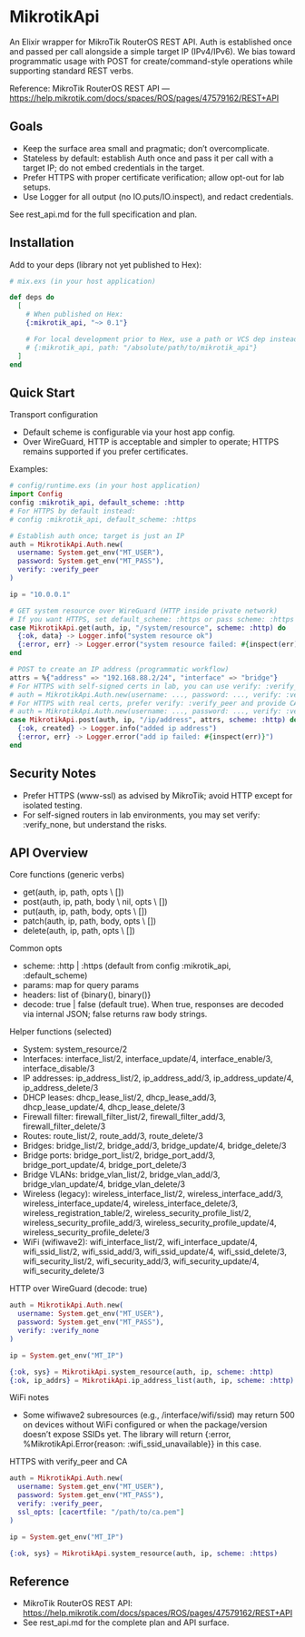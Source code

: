 # MikrotikApi

An Elixir wrapper for MikroTik RouterOS REST API. Auth is established once and passed per call alongside a simple target IP (IPv4/IPv6). We bias toward programmatic usage with POST for create/command-style operations while supporting standard REST verbs.

Reference: MikroTik RouterOS REST API — https://help.mikrotik.com/docs/spaces/ROS/pages/47579162/REST+API

## Goals
- Keep the surface area small and pragmatic; don’t overcomplicate.
- Stateless by default: establish Auth once and pass it per call with a target IP; do not embed credentials in the target.
- Prefer HTTPS with proper certificate verification; allow opt-out for lab setups.
- Use Logger for all output (no IO.puts/IO.inspect), and redact credentials.

See rest_api.md for the full specification and plan.

## Installation

Add to your deps (library not yet published to Hex):

```elixir
# mix.exs (in your host application)

def deps do
  [
    # When published on Hex:
    {:mikrotik_api, "~> 0.1"}

    # For local development prior to Hex, use a path or VCS dep instead:
    # {:mikrotik_api, path: "/absolute/path/to/mikrotik_api"}
  ]
end
```

## Quick Start

Transport configuration
- Default scheme is configurable via your host app config.
- Over WireGuard, HTTP is acceptable and simpler to operate; HTTPS remains supported if you prefer certificates.

Examples:

```elixir
# config/runtime.exs (in your host application)
import Config
config :mikrotik_api, default_scheme: :http
# For HTTPS by default instead:
# config :mikrotik_api, default_scheme: :https
```

```elixir
# Establish auth once; target is just an IP
auth = MikrotikApi.Auth.new(
  username: System.get_env("MT_USER"),
  password: System.get_env("MT_PASS"),
  verify: :verify_peer
)

ip = "10.0.0.1"

# GET system resource over WireGuard (HTTP inside private network)
# If you want HTTPS, set default_scheme: :https or pass scheme: :https per call.
case MikrotikApi.get(auth, ip, "/system/resource", scheme: :http) do
  {:ok, data} -> Logger.info("system resource ok")
  {:error, err} -> Logger.error("system resource failed: #{inspect(err)}")
end

# POST to create an IP address (programmatic workflow)
attrs = %{"address" => "192.168.88.2/24", "interface" => "bridge"}
# For HTTPS with self-signed certs in lab, you can use verify: :verify_none (accepting the risk):
# auth = MikrotikApi.Auth.new(username: ..., password: ..., verify: :verify_none)
# For HTTPS with real certs, prefer verify: :verify_peer and provide CA info if needed:
# auth = MikrotikApi.Auth.new(username: ..., password: ..., verify: :verify_peer, ssl_opts: [cacertfile: '/etc/ssl/certs/ca-bundle.crt'])
case MikrotikApi.post(auth, ip, "/ip/address", attrs, scheme: :http) do
  {:ok, created} -> Logger.info("added ip address")
  {:error, err} -> Logger.error("add ip failed: #{inspect(err)}")
end
```

## Security Notes
- Prefer HTTPS (www-ssl) as advised by MikroTik; avoid HTTP except for isolated testing.
- For self-signed routers in lab environments, you may set verify: :verify_none, but understand the risks.

## API Overview

Core functions (generic verbs)
- get(auth, ip, path, opts \\ [])
- post(auth, ip, path, body \\ nil, opts \\ [])
- put(auth, ip, path, body, opts \\ [])
- patch(auth, ip, path, body, opts \\ [])
- delete(auth, ip, path, opts \\ [])

Common opts
- scheme: :http | :https (default from config :mikrotik_api, :default_scheme)
- params: map for query params
- headers: list of {binary(), binary()}
- decode: true | false (default true). When true, responses are decoded via internal JSON; false returns raw body strings.

Helper functions (selected)
- System: system_resource/2
- Interfaces: interface_list/2, interface_update/4, interface_enable/3, interface_disable/3
- IP addresses: ip_address_list/2, ip_address_add/3, ip_address_update/4, ip_address_delete/3
- DHCP leases: dhcp_lease_list/2, dhcp_lease_add/3, dhcp_lease_update/4, dhcp_lease_delete/3
- Firewall filter: firewall_filter_list/2, firewall_filter_add/3, firewall_filter_delete/3
- Routes: route_list/2, route_add/3, route_delete/3
- Bridges: bridge_list/2, bridge_add/3, bridge_update/4, bridge_delete/3
- Bridge ports: bridge_port_list/2, bridge_port_add/3, bridge_port_update/4, bridge_port_delete/3
- Bridge VLANs: bridge_vlan_list/2, bridge_vlan_add/3, bridge_vlan_update/4, bridge_vlan_delete/3
- Wireless (legacy): wireless_interface_list/2, wireless_interface_add/3, wireless_interface_update/4, wireless_interface_delete/3, wireless_registration_table/2, wireless_security_profile_list/2, wireless_security_profile_add/3, wireless_security_profile_update/4, wireless_security_profile_delete/3
- WiFi (wifiwave2): wifi_interface_list/2, wifi_interface_update/4, wifi_ssid_list/2, wifi_ssid_add/3, wifi_ssid_update/4, wifi_ssid_delete/3, wifi_security_list/2, wifi_security_add/3, wifi_security_update/4, wifi_security_delete/3

HTTP over WireGuard (decode: true)
```elixir
auth = MikrotikApi.Auth.new(
  username: System.get_env("MT_USER"),
  password: System.get_env("MT_PASS"),
  verify: :verify_none
)

ip = System.get_env("MT_IP")

{:ok, sys} = MikrotikApi.system_resource(auth, ip, scheme: :http)
{:ok, ip_addrs} = MikrotikApi.ip_address_list(auth, ip, scheme: :http)
```

WiFi notes
- Some wifiwave2 subresources (e.g., /interface/wifi/ssid) may return 500 on devices without WiFi configured or when the package/version doesn’t expose SSIDs yet. The library will return {:error, %MikrotikApi.Error{reason: :wifi_ssid_unavailable}} in this case.

HTTPS with verify_peer and CA
```elixir
auth = MikrotikApi.Auth.new(
  username: System.get_env("MT_USER"),
  password: System.get_env("MT_PASS"),
  verify: :verify_peer,
  ssl_opts: [cacertfile: "/path/to/ca.pem"]
)

ip = System.get_env("MT_IP")

{:ok, sys} = MikrotikApi.system_resource(auth, ip, scheme: :https)
```

## Reference
- MikroTik RouterOS REST API: https://help.mikrotik.com/docs/spaces/ROS/pages/47579162/REST+API
- See rest_api.md for the complete plan and API surface.

